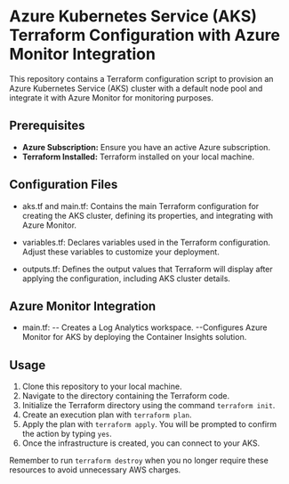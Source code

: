 # Azure Kubernetes Service (AKS) Terraform Configuration with Azure Monitor Integration

This repository contains a Terraform configuration script to provision an Azure Kubernetes Service (AKS) cluster with a default node pool and integrate it with Azure Monitor for monitoring purposes.

## Prerequisites

- **Azure Subscription:** Ensure you have an active Azure subscription.
- **Terraform Installed:** Terraform installed on your local machine.

## Configuration Files

- aks.tf and main.tf: Contains the main Terraform configuration for creating the AKS cluster, defining its properties, and integrating with Azure Monitor.

- variables.tf: Declares variables used in the Terraform configuration. Adjust these variables to customize your deployment.

- outputs.tf: Defines the output values that Terraform will display after applying the configuration, including AKS cluster details.

## Azure Monitor Integration

- main.tf:
  -- Creates a Log Analytics workspace.
  --Configures Azure Monitor for AKS by deploying the Container Insights solution.


## Usage

1. Clone this repository to your local machine.
2. Navigate to the directory containing the Terraform code.
3. Initialize the Terraform directory using the command `terraform init`.
4. Create an execution plan with `terraform plan`.
5. Apply the plan with `terraform apply`. You will be prompted to confirm the action by typing `yes`.
6. Once the infrastructure is created, you can connect to your AKS.

Remember to run `terraform destroy` when you no longer require these resources to avoid unnecessary AWS charges.
